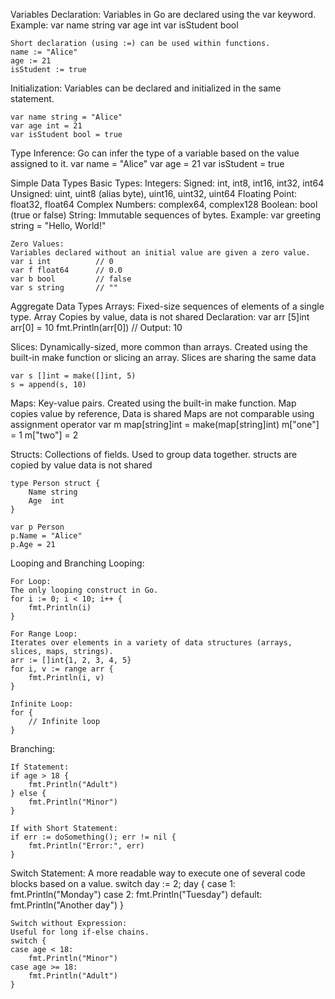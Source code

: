 Variables
Declaration:
    Variables in Go are declared using the var keyword.
    Example:
    var name string
    var age int
    var isStudent bool

    Short declaration (using :=) can be used within functions.
    name := "Alice"
    age := 21
    isStudent := true
Initialization:
    Variables can be declared and initialized in the same statement.

    var name string = "Alice"
    var age int = 21
    var isStudent bool = true

Type Inference:
    Go can infer the type of a variable based on the value assigned to it.
    var name = "Alice"
    var age = 21
    var isStudent = true

Simple Data Types
    Basic Types:
    Integers:
    Signed: int, int8, int16, int32, int64
    Unsigned: uint, uint8 (alias byte), uint16, uint32, uint64
    Floating Point:
    float32, float64
    Complex Numbers:
    complex64, complex128
    Boolean:
    bool (true or false)
    String:
    Immutable sequences of bytes.
    Example: var greeting string = "Hello, World!"

    Zero Values:
    Variables declared without an initial value are given a zero value.
    var i int          // 0
    var f float64      // 0.0
    var b bool         // false
    var s string       // ""

Aggregate Data Types
Arrays:
    Fixed-size sequences of elements of a single type.
    Array Copies by value, data is not shared
    Declaration:
    var arr [5]int
    arr[0] = 10
    fmt.Println(arr[0]) // Output: 10

Slices:
    Dynamically-sized, more common than arrays.
    Created using the built-in make function or slicing an array.
    Slices are sharing the same data

    var s []int = make([]int, 5)
    s = append(s, 10)

Maps:
    Key-value pairs.
    Created using the built-in make function.
    Map copies value by reference, Data is shared
    Maps are not comparable using assignment operator
    var m map[string]int = make(map[string]int)
    m["one"] = 1
    m["two"] = 2

Structs:
    Collections of fields.
    Used to group data together.
    structs are copied by value data is not shared

    type Person struct {
        Name string
        Age  int
    }

    var p Person
    p.Name = "Alice"
    p.Age = 21

Looping and Branching
Looping:

    For Loop:
    The only looping construct in Go.
    for i := 0; i < 10; i++ {
        fmt.Println(i)
    }

    For Range Loop:
    Iterates over elements in a variety of data structures (arrays, slices, maps, strings).
    arr := []int{1, 2, 3, 4, 5}
    for i, v := range arr {
        fmt.Println(i, v)
    }

    Infinite Loop:
    for {
        // Infinite loop
    }

Branching:

    If Statement:
    if age > 18 {
        fmt.Println("Adult")
    } else {
        fmt.Println("Minor")
    }

    If with Short Statement:
    if err := doSomething(); err != nil {
        fmt.Println("Error:", err)
    }

Switch Statement:
    A more readable way to execute one of several code blocks based on a value.
    switch day := 2; day {
    case 1:
        fmt.Println("Monday")
    case 2:
        fmt.Println("Tuesday")
    default:
        fmt.Println("Another day")
    }

    Switch without Expression:
    Useful for long if-else chains.
    switch {
    case age < 18:
        fmt.Println("Minor")
    case age >= 18:
        fmt.Println("Adult")
    }
